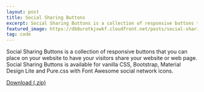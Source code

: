 ```yaml
---
layout: post
title: Social Sharing Buttons
excerpt: Social Sharing Buttons is a collection of responsive buttons that you can place on your website to have your visitors share your website or web page. Social Sharing Buttons is available for vanilla CSS, Bootstrap, Material Design Lite and Pure.css with Font Awesome social network icons.
featured_image: https://db8urotkjxwkf.cloudfront.net/posts/social-sharing-buttons.png
tag: code
---
```


Social Sharing Buttons is a collection of responsive buttons that you can place on your website to have your visitors share your website or web page. Social Sharing Buttons is available
for vanilla CSS, Bootstrap, Material Design Lite and Pure.css with Font Awesome social network icons.

<a href="https://clicksrv.net/58" rel="nofollow" class="btn btn-success">Download (.zip)</a>